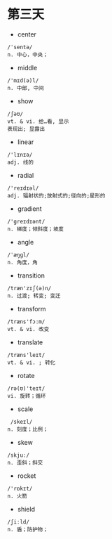 # 第三天
* center

```
/ˈsentə/
n. 中心，中央；
```
* middle

```
/'mɪd(ə)l/
n. 中部, 中间
```
* show

```
/ʃəʊ/
vt. & vi. 给…看, 显示
表现出; 显露出
```
* linear

```
/'lɪnɪə/
adj. 线的
```
* radial

```
/'reɪdɪəl/
adj. 辐射状的;放射式的;径向的;星形的
```
* gradient

```
/'greɪdɪənt/
n. 梯度；倾斜度；坡度
```
* angle

```
/ˈæŋɡl/
n. 角度，角

```
* transition

```
/træn'zɪʃ(ə)n/
n. 过渡; 转变; 变迁
```
* transform

```
/træns'fɔːm/
vt. & vi. 改变
```
* translate

```
/træns'leɪt/
vt. & vi. ; 转化
```
* rotate

```
/rə(ʊ)'teɪt/
vi. 旋转；循环
```
* scale

```
 /skeɪl/
n. 刻度；比例；
```
* skew

```
/skjuː/
n. 歪斜；斜交
```
* rocket

```
/'rɒkɪt/
n. 火箭
```
* shield

```
/ʃiːld/
n. 盾；防护物；
```

